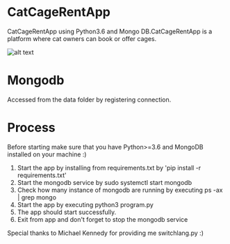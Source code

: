# CatCageRentApp
CatCageRentApp using Python3.6 and Mongo DB.CatCageRentApp is a platform where cat owners can book or offer cages.


 ![alt text](https://raw.githubusercontent.com/username/projectname/branch/path/to/img.png)
    


# Mongodb

Accessed from the data folder by registering connection.

# Process

Before starting make sure that you have Python>=3.6 and MongoDB installed on your machine :)

1. Start the app by installing from requirements.txt by 'pip install -r requirements.txt'
2. Start the mongodb service by sudo systemctl start mongodb
3. Check how many instance of mongodb are running by executing ps -ax | grep mongo
4. Start the app by executing python3 program.py
5. The app should start successfully.
6. Exit from app and don't forget to stop the mongodb service

Special thanks to Michael Kennedy for providing me switchlang.py :)
